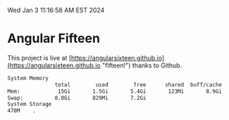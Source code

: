 Wed Jan  3 11:16:58 AM EST 2024

# Angular Fifteen


This project is live at [https://angularsixteen.github.io](https://angularsixteen.github.io "fifteen!") thanks to Github.

```bash
System Memory
               total        used        free      shared  buff/cache   available
Mem:            15Gi       1.5Gi       5.4Gi       123Mi       8.9Gi        13Gi
Swap:          8.0Gi       829Mi       7.2Gi
System Storage
470M	.
```
